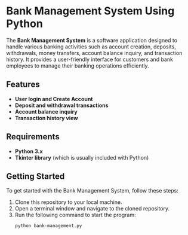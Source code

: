# Bank Management System Using Python

The **Bank Management System** is a software application designed to handle various banking activities such as account creation, deposits, withdrawals, money transfers, account balance inquiry, and transaction history. It provides a user-friendly interface for customers and bank employees to manage their banking operations efficiently.

## Features

- **User login and Create Account**
- **Deposit and withdrawal transactions**
- **Account balance inquiry**
- **Transaction history view**

## Requirements

- **Python 3.x**
- **Tkinter library** (which is usually included with Python)

## Getting Started

To get started with the Bank Management System, follow these steps:

1. Clone this repository to your local machine.
2. Open a terminal window and navigate to the cloned repository.
3. Run the following command to start the program:
   ```bash
   python bank-management.py
